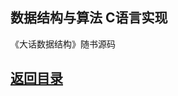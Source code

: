 ## 数据结构与算法 C语言实现

《大话数据结构》随书源码


## [返回目录](https://github.com/MulticsYin/MulticsDevOps#data-structures-and-algorithms)
